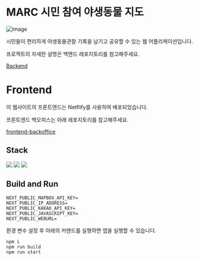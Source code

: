# MARC 시민 참여 야생동물 지도

![image](https://github.com/tech4impact-marc/frontend/assets/77828537/33d25ea5-44d7-479e-b12b-5df9dafde5af)


시민들이 편리하게 야생동물관찰 기록을 남기고 공유할 수 있는 웹 어플리케이션입니다.

프로젝트의 자세한 설명은 백엔드 레포지토리를 참고해주세요.

[Backend](https://github.com/tech4impact-marc/backend)



# Frontend

이 웹사이트의 프론트엔드는 Netflify를 사용하여 배포되었습니다.

프론트엔드 백오피스는 아래 레포지토리를 참고해주세요.

[frontend-backoffice](https://github.com/tech4impact-marc/frontend-backoffice.git)

## Stack
<img src="https://img.shields.io/badge/javascript-F7DF1E?style=for-the-badge&logo=javascript&logoColor=black"> 
<img src="https://img.shields.io/badge/typescript-3178C6?style=for-the-badge&logo=typescript&logoColor=white">
<img src="https://img.shields.io/badge/next.js-000000?style=for-the-badge&logo=nextdotjs&logoColor=white">

## Build and Run

```
NEXT_PUBLIC_MAPBOX_API_KEY=
NEXT_PUBLIC_IP_ADDRESS=
NEXT_PUBLIC_KAKAO_API_KEY=
NEXT_PUBLIC_JAVASCRIPT_KEY=
NEXT_PUBLIC_WEBURL=
```

환경 변수 설정 후 아래의 커맨드를 실행하면 앱을 실행할 수 있습니다.

```
npm i
npm run build
npm run start
```

<!-- ## Architecture -->
